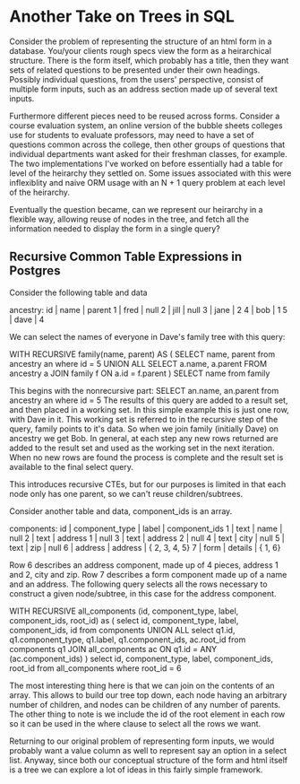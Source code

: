 # Another Take on Trees in SQL

Consider the problem of representing the structure of an html form in a database. You/your clients rough specs view the form as a heirarchical structure. There is the form itself, which probably has a title, then they want sets of related questions to be presented under their own headings. Possibly individual questions, from the users' perspective, consist of multiple form inputs, such as an address section made up of several text inputs.

Furthermore different pieces need to be reused across forms. Consider a course evaluation system, an online version of the bubble sheets colleges use for students to evaluate professors, may need to have a set of questions common across the college, then other groups of questions that individual departments want asked for their freshman classes, for example.
The two implementations I've worked on before essentially had a table for level of the heirarchy they settled on. Some issues associated with this were inflexiblity and naive ORM usage with an N + 1 query problem at each level of the heirarchy.

Eventually the question became, can we represent our heirarchy in a flexible way, allowing reuse of nodes in the tree, and fetch all the information needed to display the form in a single query?

## Recursive Common Table Expressions in Postgres

Consider the following table and data

ancestry:
id   | name | parent
1	 | fred | null
2    | jill | null
3    | jane | 2
4    | bob  | 1
5    | dave | 4

We can select the names of everyone in Dave's family tree with this query:

WITH RECURSIVE family(name, parent) AS (
 SELECT name, parent from ancestry an where id = 5
 UNION ALL
 SELECT a.name, a.parent 
 FROM ancestry a
 JOIN family f ON a.id = f.parent
)
SELECT name from family

This begins with the nonrecursive part:
SELECT an.name, an.parent from ancestry an where id = 5
The results of this query are added to a result set, and then placed in a working set. In this simple example this is just one row, with Dave in it. This working set is referred to in the recursive step of the query, family points to it's data. So when we join family (initially Dave) on ancestry we get Bob.
 In general, at each step any new rows returned are added to the result set and used as the working set in the next iteration. When no new rows are found the process is complete and the result set is available to the final select query.

 This introduces recursive CTEs, but for our purposes is limited in that each node only has one parent, so we can't reuse children/subtrees.

Consider another table and data, component_ids is an array.

components:
id | component_type | label 	| component_ids
1  | text			| name 		| null
2  | text 			| address 1 | null
3  | text	  		| address 2 | null
4  | text 			| city		| null
5  | text 			| zip		| null
6  | address 		| address	| { 2, 3, 4, 5}
7  | form 			| details   | { 1, 6}

Row 6 describes an address component, made up of 4 pieces, address 1 and 2, city and zip. Row 7 describes a form component made up of a name and an address. The following query selects all the rows necessary to construct a given node/subtree, in this case for the address component.

WITH RECURSIVE all_components (id, component_type, label, component_ids, root_id) as (
 select id, component_type, label, component_ids, id from components
 UNION ALL
 select q1.id, q1.component_type, q1.label, q1.component_ids, ac.root_id
 from components q1
 JOIN all_components ac ON q1.id = ANY (ac.component_ids)
 )
select id, component_type, label, component_ids, root_id from all_components where root_id = 6

The most interesting thing here is that we can join on the contents of an array. This allows to build our tree top down, each node having an arbitrary number of children, and nodes can be children of any number of parents. The other thing to note is we include the id of the root element in each row so it can be used in the where clause to select all the rows we want.

Returning to our original problem of representing form inputs, we would probably want a value column as well to represent say an option in a select list. Anyway, since both our conceptual structure of the form and html itself is a tree we can explore a lot of ideas in this fairly simple framework.

